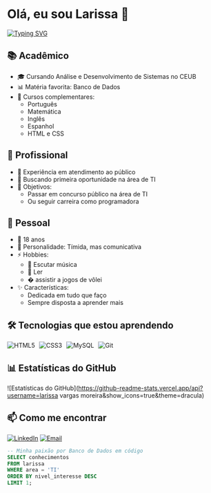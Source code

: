 # Olá, eu sou Larissa 👋

[![Typing SVG](https://readme-typing-svg.herokuapp.com?font=Fira+Code&size=24&duration=4000&pause=1000&color=FF66C4&background=000000&center=true&vCenter=true&width=800&lines=Estudante+de+ADS+no+CEUB;Apaixonada+por+Banco+de+Dados;Futura+Programadora+ou+Concursada)](https://git.io/typing-svg)

## 📚 Acadêmico
- 🎓 Cursando Análise e Desenvolvimento de Sistemas no CEUB
- 📊 Matéria favorita: Banco de Dados
- 📝 Cursos complementares:
  - Português
  - Matemática
  - Inglês
  - Espanhol
  - HTML e CSS

## 💼 Profissional
- 👔 Experiência em atendimento ao público 
- 🚀 Buscando primeira oportunidade na área de TI
- 🎯 Objetivos:
  - Passar em concurso público na área de TI
  - Ou seguir carreira como programadora

## 🧡 Pessoal
- 🎂 18 anos
- 🌟 Personalidade: Tímida, mas comunicativa
- ⚡ Hobbies:
  - 🎵 Escutar música
  - 📖 Ler
  - � assistir a jogos de vôlei
- ✨ Características:
  - Dedicada em tudo que faço
  - Sempre disposta a aprender mais

## 🛠 Tecnologias que estou aprendendo

<div style="display: flex; gap: 10px; flex-wrap: wrap;">
  <img src="https://img.shields.io/badge/HTML5-E34F26?style=for-the-badge&logo=html5&logoColor=white" alt="HTML5">
  <img src="https://img.shields.io/badge/CSS3-1572B6?style=for-the-badge&logo=css3&logoColor=white" alt="CSS3">
  <img src="https://img.shields.io/badge/MySQL-005C84?style=for-the-badge&logo=mysql&logoColor=white" alt="MySQL">
  <img src="https://img.shields.io/badge/Git-F05032?style=for-the-badge&logo=git&logoColor=white" alt="Git">
</div>

## 📊 Estatísticas do GitHub

![Estatísticas do GitHub](https://github-readme-stats.vercel.app/api?username=larissa vargas moreira&show_icons=true&theme=dracula)

## 📫 Como me encontrar

[![LinkedIn](https://img.shields.io/badge/LinkedIn-0077B5?style=for-the-badge&logo=linkedin&logoColor=white)](https://linkedin.com/in/seu-linkedin)
[![Email](https://img.shields.io/badge/Email-D14836?style=for-the-badge&logo=gmail&logoColor=white)](mailto:larissa.vm12b@gamil.com)

```sql
-- Minha paixão por Banco de Dados em código
SELECT conhecimentos 
FROM larissa 
WHERE area = 'TI' 
ORDER BY nivel_interesse DESC 
LIMIT 1;
